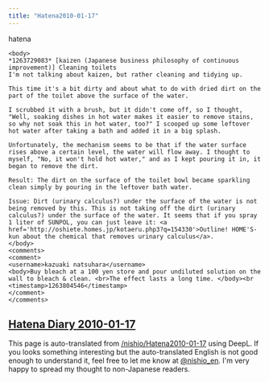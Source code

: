 ```yaml
---
title: "Hatena2010-01-17"
---
```


hatena

```
<body>
*1263729083* [kaizen (Japanese business philosophy of continuous improvement)] Cleaning toilets
I'm not talking about kaizen, but rather cleaning and tidying up.

This time it's a bit dirty and about what to do with dried dirt on the part of the toilet above the surface of the water.

I scrubbed it with a brush, but it didn't come off, so I thought, "Well, soaking dishes in hot water makes it easier to remove stains, so why not soak this in hot water, too?" I scooped up some leftover hot water after taking a bath and added it in a big splash.

Unfortunately, the mechanism seems to be that if the water surface rises above a certain level, the water will flow away. I thought to myself, "No, it won't hold hot water," and as I kept pouring it in, it began to remove the dirt.

Result: The dirt on the surface of the toilet bowl became sparkling clean simply by pouring in the leftover bath water.

Issue: Dirt (urinary calculus?) under the surface of the water is not being removed by this. This is not taking off the dirt (urinary calculus?) under the surface of the water. It seems that if you spray 1 liter of SUNPOL, you can just leave it: <a href='http://oshiete.homes.jp/kotaeru.php3?q=154330'>Outline! HOME'S-kun about the chemical that removes urinary calculus</a>.
</body>
<comments>
<comment>
<username>kazuaki natsuhara</username>
<body>Buy bleach at a 100 yen store and pour undiluted solution on the wall to bleach & clean. <br>The effect lasts a long time. </body><br
<timestamp>1263804546</timestamp>
</comment>
</comments>
```


[Hatena Diary 2010-01-17](https://nishiohirokazu.hatenadiary.org/archive/2010/01/17)
---
This page is auto-translated from [/nishio/Hatena2010-01-17](https://scrapbox.io/nishio/Hatena2010-01-17) using DeepL. If you looks something interesting but the auto-translated English is not good enough to understand it, feel free to let me know at [@nishio_en](https://twitter.com/nishio_en). I'm very happy to spread my thought to non-Japanese readers.